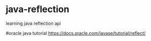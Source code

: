 # java-reflection
learning java reflection api

#oracle java tutorial 
https://docs.oracle.com/javase/tutorial/reflect/

